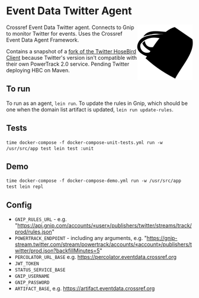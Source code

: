 # Event Data Twitter Agent

<img src="doc/logo.png" align="right" style="float: right">

Crossref Event Data Twitter agent. Connects to Gnip to monitor Twitter for events. Uses the Crossref Event Data Agent Framework.

Contains a snapshot of a [fork of the Twitter HoseBird Client](https://github.com/jimmoffitt/hbc) because Twitter's version isn't compatible with their own PowerTrack 2.0 service. Pending Twitter deploying HBC on Maven.

## To run

To run as an agent, `lein run`. To update the rules in Gnip, which should be one when the domain list artifact is updated, `lein run update-rules`.

## Tests

    time docker-compose -f docker-compose-unit-tests.yml run -w /usr/src/app test lein test :unit

## Demo

    time docker-compose -f docker-compose-demo.yml run -w /usr/src/app test lein repl

## Config

 - `GNIP_RULES_URL` -  e.g. "https://api.gnip.com/accounts/«user»/publishers/twitter/streams/track/prod/rules.json"
 - `POWERTRACK_ENDPOINT` - including any arguments, e.g. "https://gnip-stream.twitter.com/stream/powertrack/accounts/«account»/publishers/twitter/prod.json?backfillMinutes=5"
 - `PERCOLATOR_URL_BASE` e.g. https://percolator.eventdata.crossref.org
 - `JWT_TOKEN`
 - `STATUS_SERVICE_BASE`
 - `GNIP_USERNAME`
 - `GNIP_PASSWORD`
 - `ARTIFACT_BASE`, e.g. https://artifact.eventdata.crossref.org
